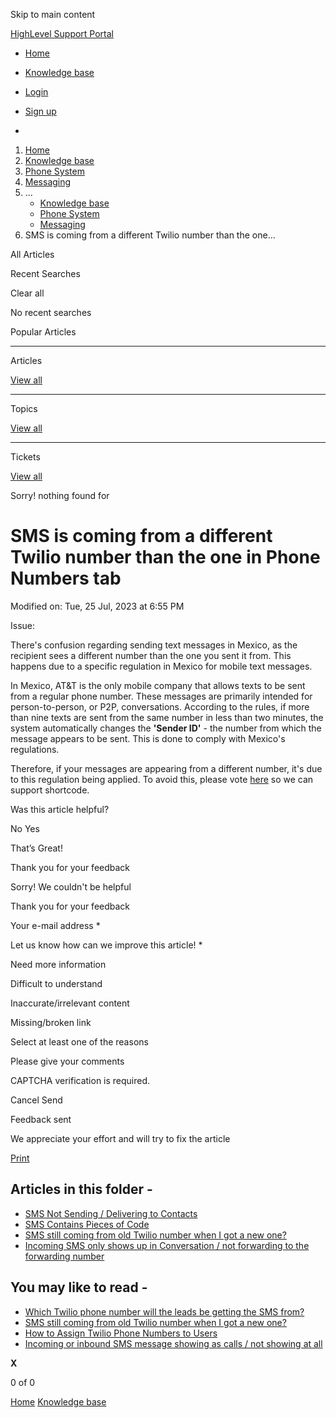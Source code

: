 Skip to main content

[ HighLevel Support Portal ](https://help.gohighlevel.com)

  * [ Home ](/support/home)
  * [ Knowledge base ](/support/solutions)

  * [Login](/support/login)
  * [Sign up](/support/signup)
  * 

  1. [Home](/support/home)
  2. [Knowledge base](/support/solutions)
  3. [Phone System](/support/solutions/48000415161)
  4. [Messaging](/support/solutions/folders/48000690075)
  5. ... 
     * [Knowledge base](/support/solutions)
     * [Phone System](/support/solutions/48000415161)
     * [Messaging](/support/solutions/folders/48000690075)
  6. SMS is coming from a different Twilio number than the one...

All  Articles 

Recent Searches

Clear all

No recent searches

Popular Articles

* * *

Articles

[View all](/support/search/solutions)

* * *

Topics

[View all](/support/search/topics)

* * *

Tickets

[View all](/support/search/tickets)

Sorry! nothing found for   

# SMS is coming from a different Twilio number than the one in Phone Numbers tab

Modified on: Tue, 25 Jul, 2023 at 6:55 PM

Issue:

There's confusion regarding sending text messages in Mexico, as the recipient sees a different number than the one you sent it from. This happens due to a specific regulation in Mexico for mobile text messages.

In Mexico, AT&T is the only mobile company that allows texts to be sent from a regular phone number. These messages are primarily intended for person-to-person, or P2P, conversations. According to the rules, if more than nine texts are sent from the same number in less than two minutes, the system automatically changes the **'Sender ID'** \- the number from which the message appears to be sent. This is done to comply with Mexico's regulations.

Therefore, if your messages are appearing from a different number, it's due to this regulation being applied. To avoid this, please vote [here](https://ideas.gohighlevel.com/search?search=shortcode) so we can support shortcode.

Was this article helpful?

No  Yes 

That’s Great!

Thank you for your feedback

Sorry! We couldn't be helpful

Thank you for your feedback

Your e-mail address *

Let us know how can we improve this article! *

Need more information 

Difficult to understand 

Inaccurate/irrelevant content 

Missing/broken link 

Select at least one of the reasons 

Please give your comments 

CAPTCHA verification is required. 

Cancel  Send 

Feedback sent

We appreciate your effort and will try to fix the article

[Print](javascript:print\(\))

## Articles in this folder -

  * [SMS Not Sending / Delivering to Contacts](/support/solutions/articles/48000981696-sms-not-sending-delivering-to-contacts)
  * [SMS Contains Pieces of Code](/support/solutions/articles/48000979914-sms-contains-pieces-of-code)
  * [SMS still coming from old Twilio number when I got a new one?](/support/solutions/articles/48001152123-sms-still-coming-from-old-twilio-number-when-i-got-a-new-one-)
  * [Incoming SMS only shows up in Conversation / not forwarding to the forwarding number](/support/solutions/articles/48001156789-incoming-sms-only-shows-up-in-conversation-not-forwarding-to-the-forwarding-number)

## You may like to read -

  * [Which Twilio phone number will the leads be getting the SMS from?](/support/solutions/articles/48001152126-which-twilio-phone-number-will-the-leads-be-getting-the-sms-from-)
  * [SMS still coming from old Twilio number when I got a new one?](/support/solutions/articles/48001152123-sms-still-coming-from-old-twilio-number-when-i-got-a-new-one-)
  * [How to Assign Twilio Phone Numbers to Users](/support/solutions/articles/48001152124-how-to-assign-twilio-phone-numbers-to-users)
  * [Incoming or inbound SMS message showing as calls / not showing at all](/support/solutions/articles/48001181601-incoming-or-inbound-sms-message-showing-as-calls-not-showing-at-all)

**X**

0 of 0 []()

[Home](/support/home) [Knowledge base](/support/solutions)
